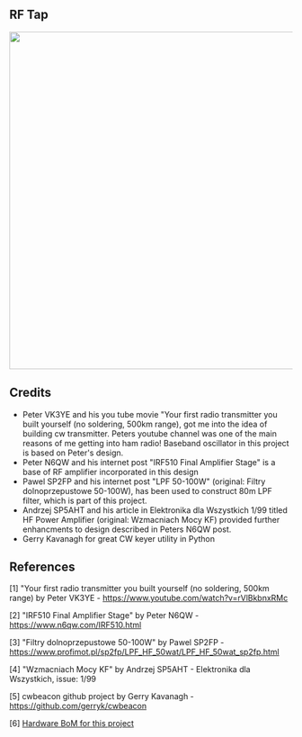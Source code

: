 ## RF Tap

<p align="center">
<img src="./img/MeasurementSetup.jpg" width="1000" height="600"/>
</p> 

## Credits

*   Peter VK3YE and his you tube movie "Your first radio transmitter you built yourself (no soldering, 500km range), got me into the idea of building cw transmitter. Peters youtube channel was one of the main reasons of me getting into ham radio! Baseband oscillator in this project is based on Peter's design.
*   Peter N6QW and his internet post "IRF510 Final Amplifier Stage" is a base of RF amplifier incorporated in this design
*   Pawel SP2FP and his internet post "LPF 50-100W" (original: Filtry dolnoprzepustowe 50-100W), has been used to construct 80m LPF filter, which is part of this project.
*   Andrzej SP5AHT and his article in Elektronika dla Wszystkich 1/99 titled HF Power Amplifier (original: Wzmacniach Mocy KF) provided further enhancments to design described in Peters N6QW post.
*   Gerry Kavanagh for great CW keyer utility in Python
  





## References

[1] "Your first radio transmitter you built yourself (no soldering, 500km range) by Peter VK3YE - https://www.youtube.com/watch?v=rVlBkbnxRMc

[2] "IRF510 Final Amplifier Stage" by Peter N6QW - https://www.n6qw.com/IRF510.html

[3] "Filtry dolnoprzepustowe 50-100W" by Pawel SP2FP - https://www.profimot.pl/sp2fp/LPF_HF_50wat/LPF_HF_50wat_sp2fp.html

[4] "Wzmacniach Mocy KF" by Andrzej SP5AHT - Elektronika dla Wszystkich, issue: 1/99

[5] cwbeacon github project by Gerry Kavanagh -  https://github.com/gerryk/cwbeacon

[6] [Hardware BoM for this project](<./docs/HF_CW_Beacon.xlsx >)